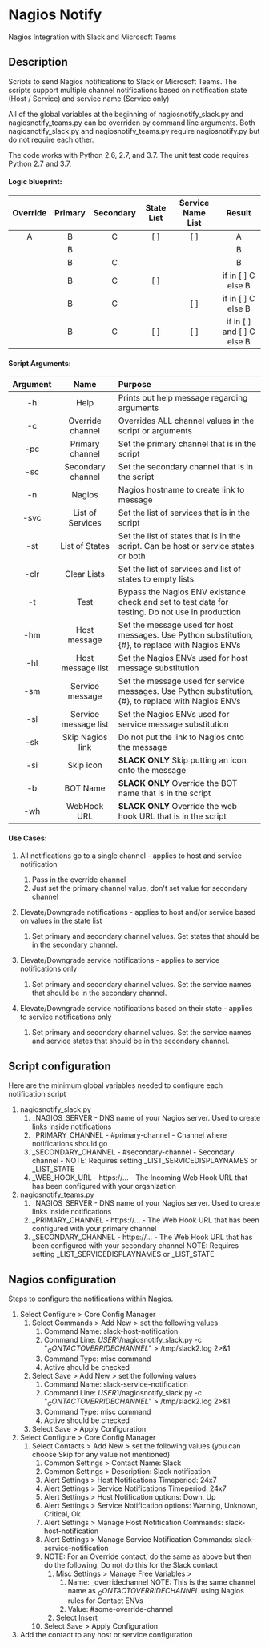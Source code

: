 # Nagios Notify
Nagios Integration with Slack and Microsoft Teams



## Description
Scripts to send Nagios notifications to Slack or Microsoft Teams.  The scripts support 
multiple channel notifications based on notification state (Host / Service) and service 
name (Service only)

All of the global variables at the beginning of nagiosnotify_slack.py and nagiosnotify_teams.py 
can be overriden by command line arguments.  Both nagiosnotify_slack.py and nagiosnotify_teams.py
require nagiosnotify.py but do not require each other.

The code works with Python 2.6, 2.7, and 3.7.  The unit test code requires Python 2.7 and 3.7.



#### Logic blueprint:

| Override   | Primary  | Secondary | State List | Service Name List | Result                     | 
| :--------: |:--------:| :--------:| :---------:| :---------------: | :------------------------: | 
| A          | B        | C         | [ ]        | [ ]               | A                          | 
|            | B        |           |            |                   | B                          | 
|            | B        | C         |            |                   | B                          | 
|            | B        | C         | [ ]        |                   | if in [ ] C else B         | 
|            | B        | C         |            | [ ]               | if in [ ] C else B         | 
|            | B        | C         | [ ]        | [ ]               | if in [ ] and [ ] C else B |    



#### Script Arguments:

| Argument   | Name                 |  Purpose                                                                                               |
| :--------: |:--------------------:| :------------------------------------------------------------------------------------------------------|
|-h          | Help                 | Prints out help message regarding arguments                                                            |
|-c          | Override channel     | Overrides ALL channel values in the script or arguments                                                |
|-pc         | Primary channel      | Set the primary channel that is in the script                                                          |
|-sc         | Secondary channel    | Set the secondary channel that is in the script                                                        |
|-n          | Nagios               | Nagios hostname to create link to message                                                              |
|-svc        | List of Services     | Set the list of services that is in the script                                                         |
|-st         | List of States       | Set the list of states that is in the script.  Can be host or service states or both                   |
|-clr        | Clear Lists          | Set the list of services and list of states to empty lists                                             |
|-t          | Test                 | Bypass the Nagios ENV existance check and set to test data for testing.  Do not use in production      |
|-hm         | Host message         | Set the message used for host messages.  Use Python substitution, {#}, to replace with Nagios ENVs     |
|-hl         | Host message list    | Set the Nagios ENVs used for host message substitution                                                 |
|-sm         | Service message      | Set the message used for service messages.  Use Python substitution, {#}, to replace with Nagios ENVs  |
|-sl         | Service message list | Set the Nagios ENVs used for service message substitution                                              |
|-sk         | Skip Nagios link     | Do not put the link to Nagios onto the message                                                         |
|-si         | Skip icon            | **SLACK ONLY** Skip putting an icon onto the message                                                   |
|-b          | BOT Name             | **SLACK ONLY** Override the BOT name that is in the script                                             |
|-wh         | WebHook URL          | **SLACK ONLY** Override the web hook URL that is in the script                                         |



#### Use Cases:

1. All notifications go to a single channel - applies to host and service notification
   1. Pass in the override channel  
   1. Just set the primary channel value, don't set value for secondary channel

1. Elevate/Downgrade notifications - applies to host and/or service based on values in the state list
   1. Set primary and secondary channel values.  Set states that should be in the secondary channel.

1. Elevate/Downgrade service notifications - applies to service notifications only
   1. Set primary and secondary channel values.  Set the service names that should be in the secondary channel.

1. Elevate/Downgrade service notifications based on their state - applies to service notifications only
   1. Set primary and secondary channel values.  Set the service names and service states that should be in the secondary channel.



## Script configuration

Here are the minimum global variables needed to configure each notification script

1. nagiosnotify_slack.py
    1. _NAGIOS_SERVER - DNS name of your Nagios server.  Used to create links inside notifications
    1. _PRIMARY_CHANNEL - #primary-channel - Channel where notifications should go
    1. _SECONDARY_CHANNEL - #secondary-channel - Secondary channel - NOTE: Requires setting _LIST_SERVICEDISPLAYNAMES or _LIST_STATE
    1. _WEB_HOOK_URL - https://... - The Incoming Web Hook URL that has been configured with your organization
1. nagiosnotify_teams.py
    1. _NAGIOS_SERVER - DNS name of your Nagios server.  Used to create links inside notifications
    1. _PRIMARY_CHANNEL - https://... - The Web Hook URL that has been configured with your primary channel
    1. _SECONDARY_CHANNEL - https://... - The Web Hook URL that has been configured with your secondary channel NOTE: Requires setting _LIST_SERVICEDISPLAYNAMES or _LIST_STATE


## Nagios configuration

Steps to configure the notifications within Nagios.

1. Select Configure > Core Config Manager
    1. Select Commands > Add New > set the following values
        1. Command Name:  slack-host-notification
        1. Command Line:  $USER1$/nagiosnotify_slack.py -c "$_CONTACTOVERRIDECHANNEL$" > /tmp/slack2.log 2>&1
        1. Command Type:  misc command
        1. Active should be checked
    1. Select Save > Add New > set the following values
        1. Command Name:  slack-service-notification
        1. Command Line:  $USER1$/nagiosnotify_slack.py -c "$_CONTACTOVERRIDECHANNEL$" > /tmp/slack2.log 2>&1
        1. Command Type:  misc command
        1. Active should be checked
    1. Select Save > Apply Configuration
1. Select Configure > Core Config Manager
    1. Select Contacts > Add New > set the following values (you can choose Skip for any value not mentioned)
        1. Common Settings > Contact Name: Slack
        1. Common Settings > Description: Slack notification
        1. Alert Settings > Host Notifications Timeperiod: 24x7
        1. Alert Settings > Service Notifications Timeperiod: 24x7
        1. Alert Settings > Host Notification options: Down, Up
        1. Alert Settings > Service Notification options: Warning, Unknown, Critical, Ok
        1. Alert Settings > Manage Host Notification Commands: slack-host-notification
        1. Alert Settings > Manage Service Notification Commands: slack-service-notification
        1. NOTE: For an Override contact, do the same as above but then do the following.  Do not do this for the Slack contact
            1. Misc Settings > Manage Free Variables > 
                1. Name: _overridechannel    NOTE: This is the same channel name as $_CONTACTOVERRIDECHANNEL$ using Nagios rules for Contact ENVs
                1. Value: #some-override-channel
            1. Select Insert
        1. Select Save > Apply Configuration
1. Add the contact to any host or service configuration



